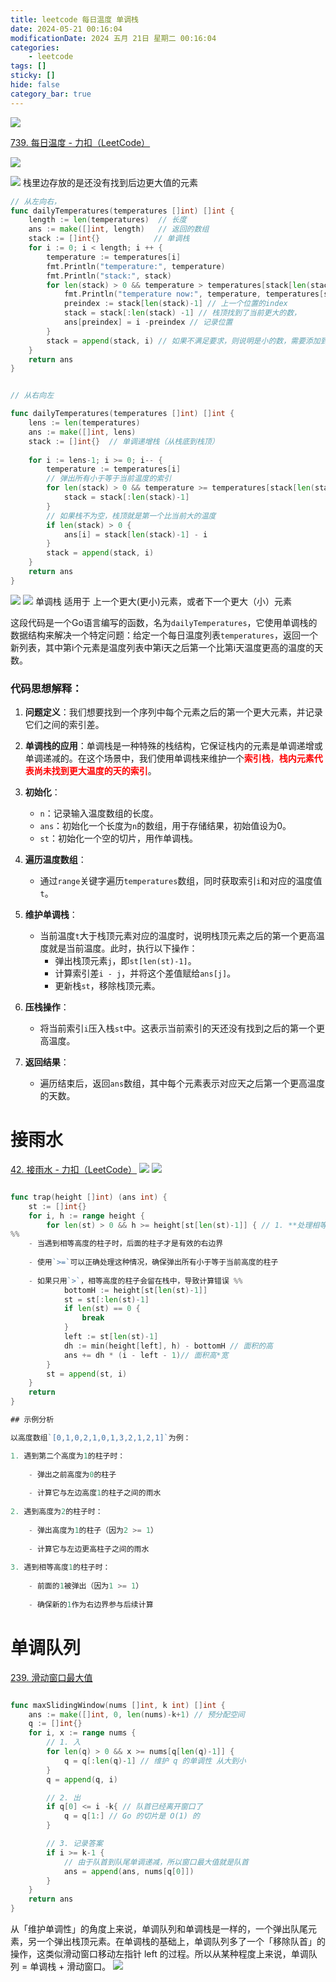 ```yaml
---
title: leetcode 每日温度 单调栈
date: 2024-05-21 00:16:04
modificationDate: 2024 五月 21日 星期二 00:16:04
categories: 
	- leetcode
tags: []
sticky: []
hide: false
category_bar: true
---
```

![](../../imgs/Pasted%20image%2020250615183912.png)

[739. 每日温度 - 力扣（LeetCode）](https://leetcode.cn/problems/daily-temperatures/description/?envType=study-plan-v2&envId=top-100-liked)


![](../../imgs/Pasted%20image%2020240521001833.png)

![](../../imgs/Pasted%20image%2020250615171658.png)
栈里边存放的是还没有找到后边更大值的元素
```go
// 从左向右，
func dailyTemperatures(temperatures []int) []int {
    length := len(temperatures)  // 长度 
    ans := make([]int, length)   // 返回的数组
    stack := []int{}            // 单调栈
    for i := 0; i < length; i ++ {
        temperature := temperatures[i] 
        fmt.Println("temperature:", temperature)
        fmt.Println("stack:", stack)
        for len(stack) > 0 && temperature > temperatures[stack[len(stack) -1]] {
            fmt.Println("temperature now:", temperature, temperatures[stack[len(stack) -1]], stack[len(stack) -1])
            preindex := stack[len(stack)-1] // 上一个位置的index
            stack = stack[:len(stack) -1] // 栈顶找到了当前更大的数，
            ans[preindex] = i -preindex // 记录位置
        }
        stack = append(stack, i) // 如果不满足要求，则说明是小的数，需要添加到栈中
    }
    return ans
}


// 从右向左

func dailyTemperatures(temperatures []int) []int {
    lens := len(temperatures)
    ans := make([]int, lens)
    stack := []int{}  // 单调递增栈（从栈底到栈顶）
    
    for i := lens-1; i >= 0; i-- {
        temperature := temperatures[i]
        // 弹出所有小于等于当前温度的索引
        for len(stack) > 0 && temperature >= temperatures[stack[len(stack)-1]] {
            stack = stack[:len(stack)-1]
        }
        // 如果栈不为空，栈顶就是第一个比当前大的温度
        if len(stack) > 0 {
            ans[i] = stack[len(stack)-1] - i
        }
        stack = append(stack, i)
    }
    return ans
}


```
![](../../imgs/Pasted%20image%2020250615183212.png)
![](../../imgs/Pasted%20image%2020250615183915.png)
单调栈 适用于 上一个更大(更小)元素，或者下一个更大（小）元素

这段代码是一个Go语言编写的函数，名为`dailyTemperatures`，它使用单调栈的数据结构来解决一个特定问题：给定一个每日温度列表`temperatures`，返回一个新列表，其中第i个元素是温度列表中第i天之后第一个比第i天温度更高的温度的天数。

### 代码思想解释：

1. **问题定义**：我们想要找到一个序列中每个元素之后的第一个更大元素，并记录它们之间的索引差。

2. **单调栈的应用**：单调栈是一种特殊的栈结构，它保证栈内的元素是单调递增或单调递减的。在这个场景中，我们使用单调栈来维护一个<font color="#ff0000">**索引栈**，**栈内元素代表尚未找到更大温度的天的索引**</font>。

3. **初始化**：
   - `n`：记录输入温度数组的长度。
   - `ans`：初始化一个长度为`n`的数组，用于存储结果，初始值设为0。
   - `st`：初始化一个空的切片，用作单调栈。

4. **遍历温度数组**：
   - 通过`range`关键字遍历`temperatures`数组，同时获取索引`i`和对应的温度值`t`。

5. **维护单调栈**：
   - 当前温度`t`大于栈顶元素对应的温度时，说明栈顶元素之后的第一个更高温度就是当前温度。此时，执行以下操作：
     - 弹出栈顶元素`j`，即`st[len(st)-1]`。
     - 计算索引差`i - j`，并将这个差值赋给`ans[j]`。
     - 更新栈`st`，移除栈顶元素。

6. **压栈操作**：
   - 将当前索引`i`压入栈`st`中。这表示当前索引的天还没有找到之后的第一个更高温度。

7. **返回结果**：
   - 遍历结束后，返回`ans`数组，其中每个元素表示对应天之后第一个更高温度的天数。

# 接雨水
  [42. 接雨水 - 力扣（LeetCode）](https://leetcode.cn/problems/trapping-rain-water/description/)
![](../../imgs/Pasted%20image%2020250615200522.png)
![](../../imgs/Pasted%20image%2020250615200607.png)

```go

func trap(height []int) (ans int) {
    st := []int{}
    for i, h := range height {
        for len(st) > 0 && h >= height[st[len(st)-1]] { // 1. **处理相等高度的情况**：
%%     
    - 当遇到相等高度的柱子时，后面的柱子才是有效的右边界
        
    - 使用`>=`可以正确处理这种情况，确保弹出所有小于等于当前高度的柱子
        
    - 如果只用`>`，相等高度的柱子会留在栈中，导致计算错误 %%
            bottomH := height[st[len(st)-1]]
            st = st[:len(st)-1]
            if len(st) == 0 {
                break
            }
            left := st[len(st)-1]
            dh := min(height[left], h) - bottomH // 面积的高
            ans += dh * (i - left - 1)// 面积高*宽
        }
        st = append(st, i)
    }
    return
}

## 示例分析

以高度数组`[0,1,0,2,1,0,1,3,2,1,2,1]`为例：

1. 遇到第二个高度为1的柱子时：
    
    - 弹出之前高度为0的柱子
        
    - 计算它与左边高度1的柱子之间的雨水
        
2. 遇到高度为2的柱子时：
    
    - 弹出高度为1的柱子（因为2 >= 1）
        
    - 计算它与左边更高柱子之间的雨水
        
3. 遇到相等高度1的柱子时：
    
    - 前面的1被弹出（因为1 >= 1）
        
    - 确保新的1作为右边界参与后续计算
```


# 单调队列

[239. 滑动窗口最大值](https://leetcode.cn/problems/sliding-window-maximum/)


```go

func maxSlidingWindow(nums []int, k int) []int {
    ans := make([]int, 0, len(nums)-k+1) // 预分配空间
    q := []int{}
    for i, x := range nums {
        // 1. 入
        for len(q) > 0 && x >= nums[q[len(q)-1]] {
            q = q[:len(q)-1] // 维护 q 的单调性 从大到小
        }
        q = append(q, i)

        // 2. 出
        if q[0] <= i -k{ // 队首已经离开窗口了
            q = q[1:] // Go 的切片是 O(1) 的
        }

        // 3. 记录答案
        if i >= k-1 {
            // 由于队首到队尾单调递减，所以窗口最大值就是队首
            ans = append(ans, nums[q[0]])
        }
    }
    return ans
}

```


从「维护单调性」的角度上来说，单调队列和单调栈是一样的，一个弹出队尾元素，另一个弹出栈顶元素。在单调栈的基础上，单调队列多了一个「移除队首」的操作，这类似滑动窗口移动左指针 left 的过程。所以从某种程度上来说，单调队列 = 单调栈 + 滑动窗口。
![](../../imgs/Pasted%20image%2020250615211811.png)